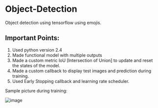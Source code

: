 # Object-Detection
Object detection using tensorflow using emojis.

## Important Points:
1. Used python version 2.4
2. Made functional model with multiple outputs
3. Made a custom metric IoU [Intersection of Union] to update and reset the states of the model.
4. Made a custom callback to display test images and prediction during training.
5. Used Early Stopping callback and learning rate scheduler.

Sample picture during training:

![image](https://user-images.githubusercontent.com/65457437/139865556-1357d803-0a90-43f2-9d5d-d71f74e33368.png)
